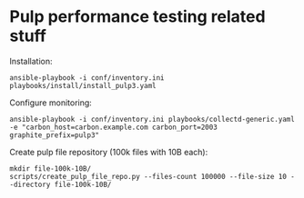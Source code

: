 Pulp performance testing related stuff
======================================

Installation:

    ansible-playbook -i conf/inventory.ini playbooks/install/install_pulp3.yaml

Configure monitoring:

    ansible-playbook -i conf/inventory.ini playbooks/collectd-generic.yaml -e "carbon_host=carbon.example.com carbon_port=2003 graphite_prefix=pulp3"

Create pulp file repository (100k files with 10B each):

    mkdir file-100k-10B/
    scripts/create_pulp_file_repo.py --files-count 100000 --file-size 10 --directory file-100k-10B/

